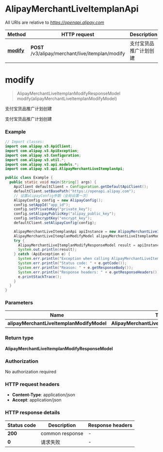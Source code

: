 # AlipayMerchantLiveItemplanApi

All URIs are relative to *https://openapi.alipay.com*

| Method | HTTP request | Description |
|------------- | ------------- | -------------|
| [**modify**](AlipayMerchantLiveItemplanApi.md#modify) | **POST** /v3/alipay/merchant/live/itemplan/modify | 支付宝货品推广计划创建 |


<a name="modify"></a>
# **modify**
> AlipayMerchantLiveItemplanModifyResponseModel modify(alipayMerchantLiveItemplanModifyModel)

支付宝货品推广计划创建

支付宝货品推广计划创建

### Example
```java
// Import classes:
import com.alipay.v3.ApiClient;
import com.alipay.v3.ApiException;
import com.alipay.v3.Configuration;
import com.alipay.v3.util.*;
import com.alipay.v3.api.models.*;
import com.alipay.v3.api.AlipayMerchantLiveItemplanApi;

public class Example {
  public static void main(String[] args) {
    ApiClient defaultClient = Configuration.getDefaultApiClient();
    defaultClient.setBasePath("https://openapi.alipay.com");
    // 设置alipayConfig参数（全局设置一次）
    AlipayConfig config = new AlipayConfig();
    config.setAppId("app_id");
    config.setPrivateKey("private_key");
    config.setAlipayPublicKey("alipay_public_key");
    config.setEncryptKey("encrypt_key");
    defaultClient.setAlipayConfig(config);

    AlipayMerchantLiveItemplanApi apiInstance = new AlipayMerchantLiveItemplanApi(defaultClient);
    AlipayMerchantLiveItemplanModifyModel alipayMerchantLiveItemplanModifyModel = new AlipayMerchantLiveItemplanModifyModel(); // AlipayMerchantLiveItemplanModifyModel | 
    try {
      AlipayMerchantLiveItemplanModifyResponseModel result = apiInstance.modify(alipayMerchantLiveItemplanModifyModel);
      System.out.println(result);
    } catch (ApiException e) {
      System.err.println("Exception when calling AlipayMerchantLiveItemplanApi#modify");
      System.err.println("Status code: " + e.getCode());
      System.err.println("Reason: " + e.getResponseBody());
      System.err.println("Response headers: " + e.getResponseHeaders());
      e.printStackTrace();
    }
  }
}
```

### Parameters

| Name | Type | Description  | Notes |
|------------- | ------------- | ------------- | -------------|
| **alipayMerchantLiveItemplanModifyModel** | **AlipayMerchantLiveItemplanModifyModel**|  | [optional] |

### Return type

**AlipayMerchantLiveItemplanModifyResponseModel**

### Authorization

No authorization required

### HTTP request headers

 - **Content-Type**: application/json
 - **Accept**: application/json

### HTTP response details
| Status code | Description | Response headers |
|-------------|-------------|------------------|
| **200** | common response |  -  |
| **0** | 请求失败 |  -  |

